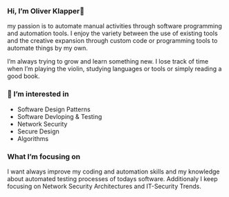 ### Hi, I’m Oliver Klapper👋

my passion is to automate manual activities through software programming and automation tools.
I enjoy the variety between the use of existing tools and the creative expansion through custom code or programming tools to automate things by my own.

I’m always trying to grow and learn something new. I lose track of time when I’m playing the violin, studying languages or tools or simply reading a good book.

### 👀 I’m interested in
- Software Design Patterns
- Software Devloping & Testing
- Network Security
- Secure Design
- Algorithms

### What I’m focusing on

I want always improve my coding and automation skills and my knowledge about automated testing processes of todays software.
Additionaly I keep focusing on Network Security Architectures and IT-Security Trends.

<!---
inf17101/inf17101 is a ✨ special ✨ repository because its `README.md` (this file) appears on your GitHub profile.
You can click the Preview link to take a look at your changes.
--->

